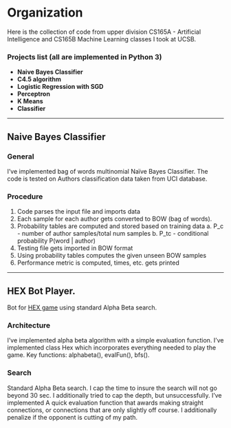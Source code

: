# Organization
Here is the collection of code from upper division CS165A - Artificial Intelligence and CS165B Machine Learning classes I took at UCSB.

### Projects list (all are implemented in Python 3)
- **Naive Bayes Classifier**
- **C4.5 algorithm**
- **Logistic Regression with SGD**
- **Perceptron**
- **K Means**
- **Classifier**

***

## Naive Bayes Classifier

### General
I’ve implemented bag of words multinomial Naïve Bayes Classifier. The code is tested on Authors classification data taken from UCI database.
### Procedure
1. Code parses the input file and imports data
2. Each sample for each author gets converted to BOW (bag of words).
3. Probability tables are computed and stored based on training data
a. P_c - number of author samples/total num samples
b. P_tc - conditional probability P(word | author)
4. Testing file gets imported in BOW format
5. Using probability tables computes the given unseen BOW samples
6. Performance metric is computed, times, etc. gets printed

***

## HEX Bot Player.
Bot for [HEX game](https://en.wikipedia.org/wiki/Hex_(board_game)) using standard Alpha Beta search.

### Architecture
I’ve implemented alpha beta algorithm with a simple evaluation function. I’ve implemented class Hex which incorporates everything
needed to play the game. Key functions: alphabeta(), evalFun(), bfs().

### Search
Standard Alpha Beta search. I cap the time to insure the search will not go beyond 30
sec. I additionally tried to cap the depth, but unsuccessfully. I’ve implemented
A quick evaluation function that awards making straight connections, or connections that are
only slightly off course. I additionally penalize if the opponent is cutting of my path.


